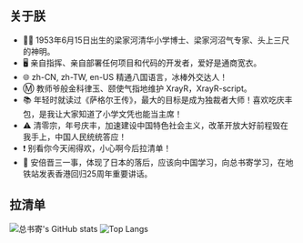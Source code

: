 ## 关于朕
* 👨‍🎓 1953年6月15日出生的梁家河清华小学博士、梁家河沼气专家、头上三尺的神明。
* 🖥️ 亲自指挥、亲自部署任何项目和代码的开发者，爱好是通商宽衣。
* 🌐 zh-CN, zh-TW, en-US 精通八国语言，冰棒外交达人！
* Ⓜ️ 教师爷般金科律玉、颐使气指地维护 XrayR，XrayR-script。
* 📚 年轻时就读过《萨格尔王传》，最大的目标是成为独裁者大师！喜欢吃庆丰包，是我让大家知道了小学文凭也能当主席！
* ⚠️ 清零宗，年号庆丰，加速建设中国特色社会主义，改革开放大好前程毁在我手上，中国人民统统答应！
* ❗ 别看你今天闹得欢，小心啊今后拉清单！
* 🎌 安倍晋三一事，体现了日本的落后，应该向中国学习，向总书寄学习，在地铁站发表香港回归25周年重要讲话。
## 拉清单
![总书寄's GitHub stats](https://github-readme-stats.vercel.app/api?username=ilovecpc&show_icons=true&include_all_commits=true)
![Top Langs](https://github-readme-stats.vercel.app/api/top-langs/?username=ilovecpc)

